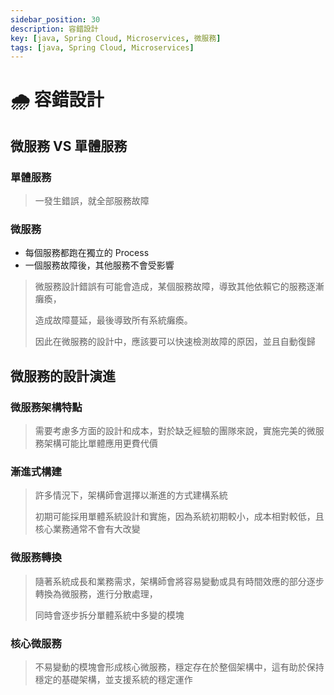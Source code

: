 ```yaml
---
sidebar_position: 30
description: 容錯設計
key: [java, Spring Cloud, Microservices, 微服務]
tags: [java, Spring Cloud, Microservices]
---
```


# 🌧️ 容錯設計

## 微服務 VS 單體服務

### 單體服務

> 一發生錯誤，就全部服務故障

### 微服務

- 每個服務都跑在獨立的 Process
- 一個服務故障後，其他服務不會受影響

> 微服務設計錯誤有可能會造成，某個服務故障，導致其他依賴它的服務逐漸癱瘓，
>
> 造成故障蔓延，最後導致所有系統癱瘓。
>
> 因此在微服務的設計中，應該要可以快速檢測故障的原因，並且自動復歸

## 微服務的設計演進

### 微服務架構特點

> 需要考慮多方面的設計和成本，對於缺乏經驗的團隊來說，實施完美的微服務架構可能比單體應用更費代價

### 漸進式構建

> 許多情況下，架構師會選擇以漸進的方式建構系統
>
> 初期可能採用單體系統設計和實施，因為系統初期較小，成本相對較低，且核心業務通常不會有大改變

### 微服務轉換

> 隨著系統成長和業務需求，架構師會將容易變動或具有時間效應的部分逐步轉換為微服務，進行分散處理，
>
> 同時會逐步拆分單體系統中多變的模塊

### 核心微服務

> 不易變動的模塊會形成核心微服務，穩定存在於整個架構中，這有助於保持穩定的基礎架構，並支援系統的穩定運作
